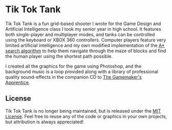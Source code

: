 # Tik Tok Tank

Tik Tok Tank is a fun grid-based shooter I wrote for the Game Design and 
Artificial Intelligence class I took my senior year in high school. It 
features both single-player and multiplayer modes, and tanks can be 
controlled using the keyboard or XBOX 360 controllers. Computer players 
feature very limited artificial intelligence and my own modified 
implementation of the 
<a href="http://en.wikipedia.org/wiki/A*_search_algorithm">A* search algorithm</a> 
to help them navigate through the maze of blocks and find the human player 
using the shortest path possible.

I created all the graphics for the game using Photoshop, and the 
background music is a loop provided along with a library of professional 
quality sound-effects in the companion CD to 
[The Gamemaker's Apprentice][game making].

[game making]: http://www.amazon.com/The-Game-Makers-Apprentice-Development/dp/1590596153

## License

Tik Tok Tank is no longer being maintained, but is released under the 
[MIT License][License]. Feel free to reuse any of the code or graphics in your own 
projects, but attribution is always appreciated!

[License]: https://github.com/akalicki/Tik-Tok-Tank/blob/master/LICENSE
